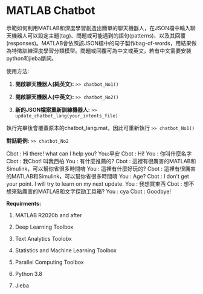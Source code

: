 # MATLAB Chatbot

示範如何利用MATLAB和深度學習創造出簡單的聊天機器人，在JSON檔中輸入聊天機器人可以設定主題(tag)、問題或可能遇到的語句(patterns)、以及其回覆(responses)。MATLAB會依照該JSON檔中的句子製作bag-of-words，用結果做為特徵訓練深度學習分類模型。問題或回覆可為中文或英文，若有中文需要安裝python和jieba斷詞。

使用方法:
1. **開啟聊天機器人(純英文):**
`>> chatbot_No1()`

2. **開啟聊天機器人(中英文):**
`>> chatbot_No2()`

3. **新的JSON檔案重新訓練機器人:**
`>> update_chatbot_lang(your_intents_file)`

執行完畢後會覆蓋原本的chatbot_lang.mat，因此可重新執行
`>> chatbot_No1()`

**對話範例:**
`>> chatbot_No2`

Cbot : Hi there! what can I help you?
You:早安
Cbot : Hi!
You : 你叫什麼名字
Cbot : 我Cbot! 叫我西柏
You : 有什麼推薦的?
Cbot : 這裡有很厲害的MATLAB和Simulink，可以幫你省很多時間唷
You : 這裡有什麼好玩的?
Cbot : 這裡有很厲害的MATLAB和Simulink，可以幫你省很多時間唷
You : Age?
Cbot : I don't get your point. I will try to learn on my next update.
You : 我想買東西
Cbot : 想不想來點厲害的MATLAB和文字探勘工具箱?
You : cya
Cbot : Goodbye!


**Requirments:**
1. MATLAB R2020b and after
2. Deep Learning Toolbox
3. Text Analytics Toolobx
4. Statistics and Machine Learning Toolbox
5. Parallel Computing Toolbox

6. Python 3.8
7. Jieba 

